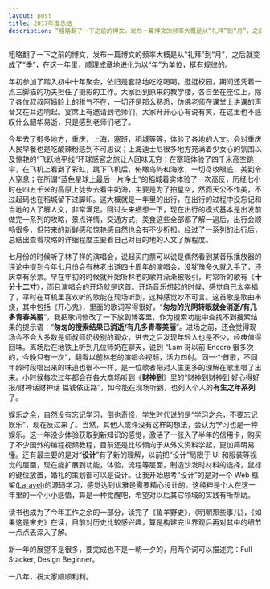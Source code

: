 ```yaml
---
layout: post
title: 2017年度总结
description: “粗略翻了一下之前的博文，发布一篇博文的频率大概是从“礼拜”到“月”，之后就变成了“季”，在这一年里，顺理成章地进化为以“年”为单位，挺有规律的。”
---
```


粗略翻了一下之前的博文，发布一篇博文的频率大概是从“礼拜”到“月”，之后就变成了“季”，在这一年里，顺理成章地进化为以“年”为单位，挺有规律的。

年初参加了踏入初中十年聚会，依旧是套路地吃吃喝喝，逛逛校园，期间还凭着一点三脚猫的功夫担任了摄影的工作。大家回到原来的教学楼，各自坐在座位上，除了各位叔叔阿姨脸上的稚气不在，一切还是那么熟悉，仿佛老师在课堂上讲课的声音又在耳边响起。宴席上有邀请到老师们，大家开开心心有说有笑，在这里也不感叹什么韶华易逝，只是感到老师们老了。

今年去了挺多地方，重庆，上海，塞班，稻城等等，体验了各地的人文。会对重庆人民早餐也是吃酸辣粉感到不可思议；上海迪士尼很多地方充满着少女心的氛围以及惊艳的“飞跃地平线”环球感官之旅让人回味无穷；在塞班体验了四千米高空跳伞，在飞机上看到了彩虹，跳下飞机后，俯瞰岛屿和海水，一切尽收眼底，美到令人窒息；在所谓“蓝色星球上最后一片净土”的稻城着实体验了一次高反，历经七小时在四五千米的高原上徒步去看牛奶海，主要是为了拍星空，然而天公不作美，不过起码也在稻城留下过脚印。这大概就是一年里的出行，在出行的过程中没忘记和当地的人了解人文，非常满足。回过头来细想一下，现在出行的模式基本是出发前做完一系列的攻略，景点详情，交通方式，美食这些全部都了解一遍后，出行会顺畅很多，但带来的新鲜感和惊艳感自然也会有不少折扣。经过了一系列的出行后，总结出查看攻略的详细程度主要看自己对目的地的人文了解程度。

七月份的时候听了林子祥的演唱会，说起买门票可以说是偶然看到某音乐播放器的评论中提到今年七月份会有林老出道四十周年的演唱会，没犹豫多久就入手了，还庆幸有余票。早在年初的时候就开始听林老的歌并渐渐被吸引，时常听的歌有《**十分十二寸**》，而且演唱会的开场就是这首。开场音乐想起的时候，感觉自己太幸福了，平时在耳机里喜欢听的歌能在现场听到，这种感觉妙不可言。这首歌是歌曲串烧，其中包括《开心鬼》，里面的歌词写得很好，“**匆匆的光阴转眼就会消逝/有几多青春美丽**”，我把歌词修改了一下放到博客里，作为搜索功能中查找不到搜索结果的提示语：“**匆匆的搜索结果已消逝/有几多青春美丽**”。进场之前，还会觉得现场会不会大多数是师叔师奶级别的观众，进去之后发现年轻人也是不少，经典值得回味。离场后在地铁上听到几位师奶在聊天，说到 “Lam 哥以前 Encore 很多次的，今晚只有一次”，翻看以前林老的演唱会视频，活力四射。同一个首歌，不同年龄时段唱出来的味道也很不一样，是一位歌者把对人生更多的理解在歌里唱了出来。小时候每次过年都会在各大商场听到《**财神到**》里的“财神到财神到 好心得好报/财神话财神话 揾钱依正路”，如今能在现场听到，也列入个人的**有生之年系列**了。

娱乐之余，自然没有忘记学习，倒也奇怪，学生时代说的是“学习之余，不要忘记娱乐”，现在反过来了。当然，其他人或许没有这样的想法，会认为学习也是一种娱乐。这一年没少体验获取到新知识的感觉，激活了一张入了半年的信用卡，购买了不少国外的编程视频教程，目前还是比较倾向于从外文资料学起，更加简明易懂。还有最主要的是对“**设计**”有了新的理解，以前把“设计”局限于 UI 和服装等视觉的层面，现在能扩展到功能，体验，流程等层面，制造沙发时材料的选择，鼠标的键位放置，婚礼的策划都可以是设计。让我开始思考“设计”的是对一个 Web 框架(<a href="https://laravel.com" target="_blank">Laravel</a>)的源码学习，感觉达到优雅是需要精心设计的。这纯粹是个人在这一年里的一个小小感悟，算是一种觉醒吧，希望对以后其它领域的实践有所帮助。

读书也成为了今年工作之余的一部分，读完了《鱼羊野史》，《明朝那些事儿》，《如果这是宋史》在读，目前对历史比较感兴趣，算是构建完世界观后再对其中的细节一点点去深入了解。

新一年的展望不是很多，要完成也不是一朝一夕的，用两个词可以描述完：Full Stacker, Design Beginner。

一八年，祝大家顺顺利利。
